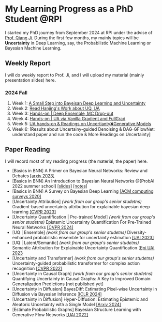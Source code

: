 # My Learning Progress as a PhD Student @RPI
I started my PhD journey from September 2024 at RPI under the advise of [Prof. Qiang Ji](https://scholar.google.com/citations?user=vAXmpVIAAAAJ&hl=en). During the first few months, my mainly topics will be **Uncertainty** in Deep Learning, say, the Probabilistic Machine Learning or Bayesian Machine Learning.
## Weekly Report
I will do weekly report to Prof. Ji, and I will upload my material (mainly presentation slides) here.

### 2024 Fall
1. Week 1: [A Small Step into Bayeisan Deep Learning and Uncertainty](https://wma17.github.io//Weekly-Report/Weekly%20Report%2C%2020240906.pdf)
2. Week 2: [Read Hanjing's Work about UQ, UA](https://wma17.github.io//Weekly-Report/Weekly%20Report%2C%2020240913.pdf)
3. Week 3: [Hands-on | Deep Ensemble, MC Drop-out](https://wma17.github.io//Weekly-Report/Weekly%20Report%2C%2020240920(not%20complete).pdf)
4. Week 4: [Hands-on | UA via Vanilla Gradient and FullGrad](https://wma17.github.io//Weekly-Report/Weekly%20Report%2C%2020240927%20(not%20complete).pdf)
5. Week 5: [UA hands-on & Readings on Uncertianty❌Generative Models](https://wma17.github.io//Weekly-Report/Weekly%20Report%2C%2020241004.md)
6. Week 6: [Results about Uncertainy-guided Denoising & DAG-GFlowNet: understand paper and run the code & More Readings on Uncertainty]

## Paper Reading
I will record most of my reading progress (the material, the paper) here.

* [Basics in BNN] A Primer on Bayesian Neural Networks: Review and Debates [[arxiv 2023]](https://arxiv.org/abs/2309.16314)
* [Basics in BNN] An Introduction to Bayesian Neural Networks @[ProbAI 2022 summer school] [[slides]](http://yingzhenli.net/home/pdf/ProbAI2022_vi_bnn_tutorial.pdf) [[notes]](http://yingzhenli.net/home/pdf/ProbAI2022_lecture_note.pdf)
* [Basics in BNN] A Survey on Bayesian Deep Learning [[ACM computing surveys 2020]](https://dl.acm.org/doi/pdf/10.1145/3409383)
* [Uncertainty Attribution] *(work from our group's senior studetns)* Gradient-based uncertainty attribution for explainable bayesian deep learning [[CVPR 2023]](https://openaccess.thecvf.com/content/CVPR2023/papers/Wang_Gradient-Based_Uncertainty_Attribution_for_Explainable_Bayesian_Deep_Learning_CVPR_2023_paper.pdf)
* [Uncertainty Quantification | Pre-trained Model] *(work from our group's senior studetns)* Epistemic Uncertainty Quantification For Pre-Trained Neural Networks [[CVPR 2024]](https://openaccess.thecvf.com/content/CVPR2024/papers/Wang_Epistemic_Uncertainty_Quantification_For_Pre-Trained_Neural_Networks_CVPR_2024_paper.pdf)
* [UQ | Ensemble] *(work from our group's senior studetns)* Diversity-enhanced probabilistic ensemble for uncertainty estimation [[UAI 2023]](https://proceedings.mlr.press/v216/wang23c/wang23c.pdf)
* [UQ | Latent/Semantic] *(work from our group's senior studetns)* Semantic Attribution for Explainable Uncertainty Quantification [[Epi UAI 2023](https://link.springer.com/chapter/10.1007/978-3-031-57963-9_8)
* [Uncertainty and Transformer] *(work from our group's senior studetns)* Uncertainty-guided probabilistic transformer for complex action recognition [[CVPR 2022]](https://openaccess.thecvf.com/content/CVPR2022/papers/Guo_Uncertainty-Guided_Probabilistic_Transformer_for_Complex_Action_Recognition_CVPR_2022_paper.pdf)
* [Uncertainty in Causal Graph] *(work from our group's senior studetns)* Quantifying Uncertainty in Causal Graphs: A Key to Improved Domain Generalization Predictions [not published yet]
* [Uncertainty in Diffusion] BayesDiff: Estimating Pixel-wise Uncertainty in Diffusion via Bayesian Inference [[ICLR 2024]](https://arxiv.org/abs/2310.11142)
* [Uncertainty in Diffusion] Hyper-Diffusion: Estimating Epistemic and Aleatoric Uncertainty with a Single Model [[Arxiv 2024]](https://arxiv.org/abs/2402.03478)
* [Estimate Probabilistic Graphs] Bayesian Structure Learning with Generative Flow Networks [[UAI 2022]](https://proceedings.mlr.press/v180/deleu22a/deleu22a.pdf)
